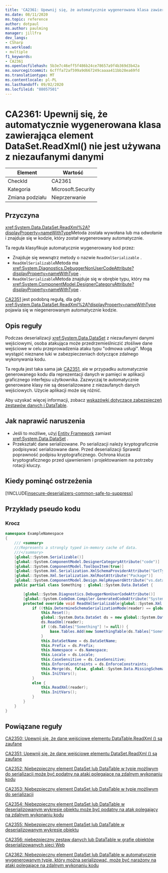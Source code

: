```yaml
---
title: 'CA2361: Upewnij się, że automatycznie wygenerowana klasa zawierająca element DataSet.ReadXml() nie jest używana z niezaufanymi danymi'
ms.date: 08/11/2020
ms.topic: reference
author: dotpaul
ms.author: paulming
manager: jillfra
dev_langs:
- CSharp
ms.workload:
- multiple
f1_keywords:
- CA2361
ms.openlocfilehash: 5b3e7c46eff5f486b24ce78657a9f4b369d3b42a
ms.sourcegitcommit: 6cfffa72af599a9d667249caaaa411bb28ea69fd
ms.translationtype: MT
ms.contentlocale: pl-PL
ms.lasthandoff: 09/02/2020
ms.locfileid: "88057501"
---
```

# <a name="ca2361-ensure-autogenerated-class-containing-datasetreadxml-is-not-used-with-untrusted-data"></a>CA2361: Upewnij się, że automatycznie wygenerowana klasa zawierająca element DataSet.ReadXml() nie jest używana z niezaufanymi danymi

|Element|Wartość|
|-|-|
|CheckId|CA2361|
|Kategoria|Microsoft.Security|
|Zmiana podziału|Nieprzerwanie|

## <a name="cause"></a>Przyczyna

<xref:System.Data.DataSet.ReadXml%2A?displayProperty=nameWithType>Metoda została wywołana lub ma odwołanie i znajduje się w kodzie, który został wygenerowany automatycznie.

Ta reguła klasyfikuje automatycznie wygenerowany kod przez:
- Znajduje się wewnątrz metody o nazwie `ReadXmlSerializable` .
- `ReadXmlSerializable`Metoda ma <xref:System.Diagnostics.DebuggerNonUserCodeAttribute?displayProperty=nameWithType> .
- `ReadXmlSerializable`Metoda znajduje się w obrębie typu, który ma <xref:System.ComponentModel.DesignerCategoryAttribute?displayProperty=nameWithType> .

[CA2351](ca2351.md) jest podobną regułą, dla gdy <xref:System.Data.DataSet.ReadXml%2A?displayProperty=nameWithType> pojawia się w niegenerowanym automatycznie kodzie.

## <a name="rule-description"></a>Opis reguły

Podczas deserializacji <xref:System.Data.DataSet> z niezaufanymi danymi wejściowymi, osoba atakująca może przedrzemieślniczić złośliwe dane wejściowe w celu przeprowadzenia ataku typu "odmowa usługi". Mogą wystąpić nieznane luki w zabezpieczeniach dotyczące zdalnego wykonywania kodu.

Ta reguła jest taka sama jak [CA2351](ca2351.md), ale w przypadku automatycznie generowanego kodu dla reprezentacji danych w pamięci w aplikacji graficznego interfejsu użytkownika. Zazwyczaj te automatycznie generowane klasy nie są deserializowane z niezaufanych danych wejściowych. Użycie aplikacji może się różnić.

Aby uzyskać więcej informacji, zobacz [wskazówki dotyczące zabezpieczeń zestawów danych i DataTable](https://go.microsoft.com/fwlink/?linkid=2132227).

## <a name="how-to-fix-violations"></a>Jak naprawić naruszenia

- Jeśli to możliwe, użyj [Entity Framework](https://docs.microsoft.com/ef/) zamiast <xref:System.Data.DataSet> .
- Przekształć dane serializowane. Po serializacji należy kryptograficznie podpisywać serializowane dane. Przed deserializacji Sprawdź poprawność podpisu kryptograficznego. Ochrona klucza kryptograficznego przed ujawnieniem i projektowaniem na potrzeby rotacji kluczy.

## <a name="when-to-suppress-warnings"></a>Kiedy pominąć ostrzeżenia

[!INCLUDE[insecure-deserializers-common-safe-to-suppress](includes/insecure-deserializers-common-safe-to-suppress-md.md)]

## <a name="pseudo-code-examples"></a>Przykłady pseudo kodu

### <a name="violation"></a>Krocz

```csharp
namespace ExampleNamespace
{
    /// <summary>  
    ///Represents a strongly typed in-memory cache of data.  
    ///</summary>  
    [global::System.Serializable()]  
    [global::System.ComponentModel.DesignerCategoryAttribute("code")]  
    [global::System.ComponentModel.ToolboxItem(true)]
    [global::System.Xml.Serialization.XmlSchemaProviderAttribute("GetTypedDataSetSchema")]
    [global::System.Xml.Serialization.XmlRootAttribute("Package")]
    [global::System.ComponentModel.Design.HelpKeywordAttribute("vs.data.DataSet")]
    public partial class Something : global::System.Data.DataSet {

        [global::System.Diagnostics.DebuggerNonUserCodeAttribute()]  
        [global::System.CodeDom.Compiler.GeneratedCodeAttribute("System.Data.Design.TypedDataSetGenerator", "4.0.0.0")]  
        protected override void ReadXmlSerializable(global::System.Xml.XmlReader reader) {  
            if ((this.DetermineSchemaSerializationMode(reader) == global::System.Data.SchemaSerializationMode.IncludeSchema)) {  
                this.Reset();  
                global::System.Data.DataSet ds = new global::System.Data.DataSet();  
                ds.ReadXml(reader);  
                if ((ds.Tables["Something"] != null)) {  
                    base.Tables.Add(new SomethingTable(ds.Tables["Something"]));
                }
                this.DataSetName = ds.DataSetName;  
                this.Prefix = ds.Prefix;  
                this.Namespace = ds.Namespace;  
                this.Locale = ds.Locale;  
                this.CaseSensitive = ds.CaseSensitive;  
                this.EnforceConstraints = ds.EnforceConstraints;  
                this.Merge(ds, false, global::System.Data.MissingSchemaAction.Add);  
                this.InitVars();  
            }  
            else {  
                this.ReadXml(reader);  
                this.InitVars();  
            }  
        }
    }
}
```

## <a name="related-rules"></a>Powiązane reguły

[CA2350: Upewnij się, że dane wejściowe elementu DataTable.ReadXml () są zaufane](ca2350.md)

[CA2351: Upewnij się, że dane wejściowe elementu DataSet.ReadXml () są zaufane](ca2351.md)

[CA2352: Niebezpieczny element DataSet lub DataTable w typie możliwym do serializacji może być podatny na ataki polegające na zdalnym wykonaniu kodu](ca2352.md)

[CA2353: Niebezpieczny element DataSet lub DataTable w typie możliwym do serializacji](ca2353.md)

[CA2354: Niebezpieczny element DataSet lub DataTable w deserializowanym wykresie obiektu może być podatny na atak polegający na zdalnym wykonaniu kodu](ca2354.md)

[CA2355: Niebezpieczny element DataSet lub DataTable w deserializowanym wykresie obiektu](ca2355.md)

[CA2356: niebezpieczny zestaw danych lub DataTable w grafie obiektów deserializowanych sieci Web](ca2356.md)

[CA2362: Niebezpieczny element DataSet lub DataTable w automatycznie wygenerowanym typie, który można serializować, może być narażony na ataki polegające na zdalnym wykonaniu kodu](ca2362.md)

